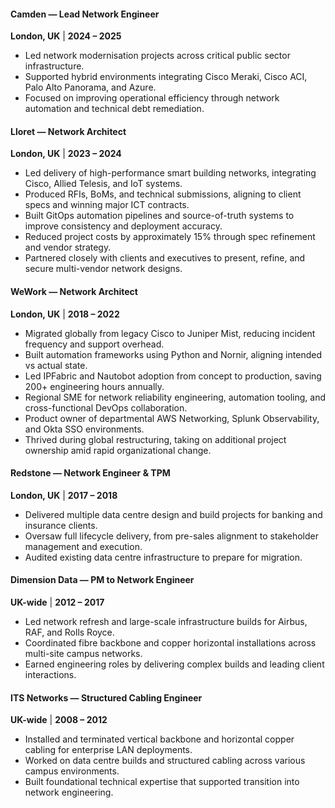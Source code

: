 #### Camden — Lead Network Engineer  
**London, UK** | **2024 – 2025**

- Led network modernisation projects across critical public sector infrastructure.
- Supported hybrid environments integrating Cisco Meraki, Cisco ACI, Palo Alto Panorama, and Azure.
- Focused on improving operational efficiency through network automation and technical debt remediation.

#### Lloret — Network Architect  
**London, UK** | **2023 – 2024**

- Led delivery of high-performance smart building networks, integrating Cisco, Allied Telesis, and IoT systems.
- Produced RFIs, BoMs, and technical submissions, aligning to client specs and winning major ICT contracts.
- Built GitOps automation pipelines and source-of-truth systems to improve consistency and deployment accuracy.
- Reduced project costs by approximately 15% through spec refinement and vendor strategy.
- Partnered closely with clients and executives to present, refine, and secure multi-vendor network designs.

#### WeWork — Network Architect  
**London, UK** | **2018 – 2022**

- Migrated globally from legacy Cisco to Juniper Mist, reducing incident frequency and support overhead.
- Built automation frameworks using Python and Nornir, aligning intended vs actual state.
- Led IPFabric and Nautobot adoption from concept to production, saving 200+ engineering hours annually.
- Regional SME for network reliability engineering, automation tooling, and cross-functional DevOps collaboration.
- Product owner of departmental AWS Networking, Splunk Observability, and Okta SSO environments.
- Thrived during global restructuring, taking on additional project ownership amid rapid organizational change.

#### Redstone — Network Engineer & TPM  
**London, UK** | **2017 – 2018**

- Delivered multiple data centre design and build projects for banking and insurance clients.
- Oversaw full lifecycle delivery, from pre-sales alignment to stakeholder management and execution.
- Audited existing data centre infrastructure to prepare for migration.

#### Dimension Data — PM to Network Engineer  
**UK-wide** | **2012 – 2017**

- Led network refresh and large-scale infrastructure builds for Airbus, RAF, and Rolls Royce.
- Coordinated fibre backbone and copper horizontal installations across multi-site campus networks.
- Earned engineering roles by delivering complex builds and leading client interactions.

#### ITS Networks — Structured Cabling Engineer  
**UK-wide** | **2008 – 2012**

- Installed and terminated vertical backbone and horizontal copper cabling for enterprise LAN deployments.
- Worked on data centre builds and structured cabling across various campus environments.
- Built foundational technical expertise that supported transition into network engineering.